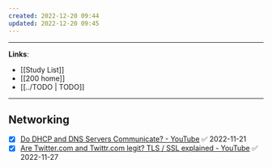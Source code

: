 ```yaml
---
created: 2022-12-20 09:44
updated: 2022-12-20 09:45
---
```

---
**Links**: 
- [[Study List]]
- [[200 home]]
- [[../TODO | TODO]]

---
## Networking
- [x] [Do DHCP and DNS Servers Communicate? - YouTube](https://www.youtube.com/watch?v=FYcO4ZshG8Q) ✅ 2022-11-21
- [x] [Are Twitter.com and Twittr.com legit? TLS / SSL explained - YouTube](https://www.youtube.com/watch?v=VcV4T8cL3xw) ✅ 2022-11-27
